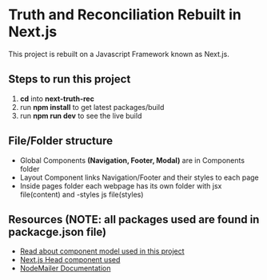 # Truth and Reconciliation Rebuilt in Next.js
This project is rebuilt on a Javascript Framework known as Next.js.

## Steps to run this project
1. **cd** into **next-truth-rec**
2. run **npm install** to get latest packages/build
3. run **npm run dev** to see the live build

## File/Folder structure
* Global Components **(Navigation, Footer, Modal)** are in Components folder
* Layout Component links Navigation/Footer and their styles to each page
* Inside pages folder each webpage has its own folder with jsx file(content) and -styles js file(styles)

## Resources (NOTE: all packages used are found in packacge.json file)
* [Read about component model used in this project](https://reactjs.org/docs/components-and-props.html "React Component Model")
* [Next.js Head component used](https://nextjs.org/docs/api-reference/next/head "Next.js Head Component")
* [NodeMailer Documentation](https://www.npmjs.com/package/nodemailer "NodeMailer doc")






